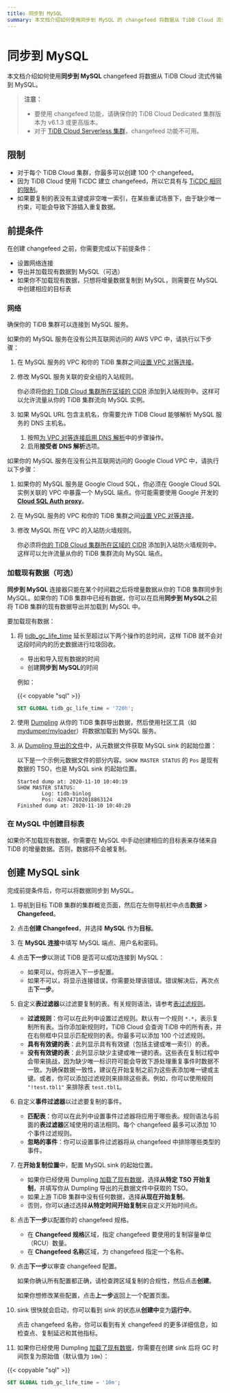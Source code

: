 ```yaml
---
title: 同步到 MySQL
summary: 本文档介绍如何使用同步到 MySQL 的 changefeed 将数据从 TiDB Cloud 流式传输到 MySQL。它包括限制、前提条件以及创建 MySQL sink 进行数据复制的步骤。该过程涉及设置网络连接、将现有数据加载到 MySQL 以及在 MySQL 中创建目标表。完成前提条件后，用户可以创建 MySQL sink 以将数据复制到 MySQL。
---
```


# 同步到 MySQL

本文档介绍如何使用**同步到 MySQL** changefeed 将数据从 TiDB Cloud 流式传输到 MySQL。

> **注意：**
>
> - 要使用 changefeed 功能，请确保你的 TiDB Cloud Dedicated 集群版本为 v6.1.3 或更高版本。
> - 对于 [TiDB Cloud Serverless 集群](/tidb-cloud/select-cluster-tier.md#tidb-cloud-serverless)，changefeed 功能不可用。

## 限制

- 对于每个 TiDB Cloud 集群，你最多可以创建 100 个 changefeed。
- 因为 TiDB Cloud 使用 TiCDC 建立 changefeed，所以它具有与 [TiCDC 相同的限制](https://docs.pingcap.com/tidb/stable/ticdc-overview#unsupported-scenarios)。
- 如果要复制的表没有主键或非空唯一索引，在某些重试场景下，由于缺少唯一约束，可能会导致下游插入重复数据。

## 前提条件

在创建 changefeed 之前，你需要完成以下前提条件：

- 设置网络连接
- 导出并加载现有数据到 MySQL（可选）
- 如果你不加载现有数据，只想将增量数据复制到 MySQL，则需要在 MySQL 中创建相应的目标表

### 网络

确保你的 TiDB 集群可以连接到 MySQL 服务。

如果你的 MySQL 服务在没有公共互联网访问的 AWS VPC 中，请执行以下步骤：

1. 在 MySQL 服务的 VPC 和你的 TiDB 集群之间[设置 VPC 对等连接](/tidb-cloud/set-up-vpc-peering-connections.md)。
2. 修改 MySQL 服务关联的安全组的入站规则。

    你必须将[你的 TiDB Cloud 集群所在区域的 CIDR](/tidb-cloud/set-up-vpc-peering-connections.md#prerequisite-set-a-cidr-for-a-region) 添加到入站规则中。这样可以允许流量从你的 TiDB 集群流向 MySQL 实例。

3. 如果 MySQL URL 包含主机名，你需要允许 TiDB Cloud 能够解析 MySQL 服务的 DNS 主机名。

    1. 按照[为 VPC 对等连接启用 DNS 解析](https://docs.aws.amazon.com/vpc/latest/peering/modify-peering-connections.html#vpc-peering-dns)中的步骤操作。
    2. 启用**接受者 DNS 解析**选项。

如果你的 MySQL 服务在没有公共互联网访问的 Google Cloud VPC 中，请执行以下步骤：

1. 如果你的 MySQL 服务是 Google Cloud SQL，你必须在 Google Cloud SQL 实例关联的 VPC 中暴露一个 MySQL 端点。你可能需要使用 Google 开发的 [**Cloud SQL Auth proxy**](https://cloud.google.com/sql/docs/mysql/sql-proxy)。
2. 在 MySQL 服务的 VPC 和你的 TiDB 集群之间[设置 VPC 对等连接](/tidb-cloud/set-up-vpc-peering-connections.md)。
3. 修改 MySQL 所在 VPC 的入站防火墙规则。

    你必须将[你的 TiDB Cloud 集群所在区域的 CIDR](/tidb-cloud/set-up-vpc-peering-connections.md#prerequisite-set-a-cidr-for-a-region) 添加到入站防火墙规则中。这样可以允许流量从你的 TiDB 集群流向 MySQL 端点。

### 加载现有数据（可选）

**同步到 MySQL** 连接器只能在某个时间戳之后将增量数据从你的 TiDB 集群同步到 MySQL。如果你的 TiDB 集群中已经有数据，你可以在启用**同步到 MySQL**之前将 TiDB 集群的现有数据导出并加载到 MySQL 中。

要加载现有数据：

1. 将 [tidb_gc_life_time](https://docs.pingcap.com/tidb/stable/system-variables#tidb_gc_life_time-new-in-v50) 延长至超过以下两个操作的总时间，这样 TiDB 就不会对这段时间内的历史数据进行垃圾回收。

    - 导出和导入现有数据的时间
    - 创建**同步到 MySQL**的时间

    例如：

    {{< copyable "sql" >}}

    ```sql
    SET GLOBAL tidb_gc_life_time = '720h';
    ```

2. 使用 [Dumpling](https://docs.pingcap.com/tidb/stable/dumpling-overview) 从你的 TiDB 集群导出数据，然后使用社区工具（如 [mydumper/myloader](https://centminmod.com/mydumper.html)）将数据加载到 MySQL 服务。

3. 从 [Dumpling 导出的文件](https://docs.pingcap.com/tidb/stable/dumpling-overview#format-of-exported-files)中，从元数据文件获取 MySQL sink 的起始位置：

    以下是一个示例元数据文件的部分内容。`SHOW MASTER STATUS` 的 `Pos` 是现有数据的 TSO，也是 MySQL sink 的起始位置。

    ```
    Started dump at: 2020-11-10 10:40:19
    SHOW MASTER STATUS:
            Log: tidb-binlog
            Pos: 420747102018863124
    Finished dump at: 2020-11-10 10:40:20
    ```

### 在 MySQL 中创建目标表

如果你不加载现有数据，你需要在 MySQL 中手动创建相应的目标表来存储来自 TiDB 的增量数据。否则，数据将不会被复制。

## 创建 MySQL sink

完成前提条件后，你可以将数据同步到 MySQL。

1. 导航到目标 TiDB 集群的集群概览页面，然后在左侧导航栏中点击**数据** > **Changefeed**。

2. 点击**创建 Changefeed**，并选择 **MySQL** 作为**目标**。

3. 在 **MySQL 连接**中填写 MySQL 端点、用户名和密码。

4. 点击**下一步**以测试 TiDB 是否可以成功连接到 MySQL：

    - 如果可以，你将进入下一步配置。
    - 如果不可以，将显示连接错误，你需要处理该错误。错误解决后，再次点击**下一步**。

5. 自定义**表过滤器**以过滤要复制的表。有关规则语法，请参考[表过滤规则](/table-filter.md)。

    - **过滤规则**：你可以在此列中设置过滤规则。默认有一个规则 `*.*`，表示复制所有表。当你添加新规则时，TiDB Cloud 会查询 TiDB 中的所有表，并在右侧框中只显示匹配规则的表。你最多可以添加 100 个过滤规则。
    - **具有有效键的表**：此列显示具有有效键（包括主键或唯一索引）的表。
    - **没有有效键的表**：此列显示缺少主键或唯一键的表。这些表在复制过程中会带来挑战，因为缺少唯一标识符可能会导致下游处理重复事件时数据不一致。为确保数据一致性，建议在开始复制之前为这些表添加唯一键或主键。或者，你可以添加过滤规则来排除这些表。例如，你可以使用规则 `"!test.tbl1"` 来排除表 `test.tbl1`。

6. 自定义**事件过滤器**以过滤要复制的事件。

    - **匹配表**：你可以在此列中设置事件过滤器将应用于哪些表。规则语法与前面的**表过滤器**区域使用的语法相同。每个 changefeed 最多可以添加 10 个事件过滤规则。
    - **忽略的事件**：你可以设置事件过滤器将从 changefeed 中排除哪些类型的事件。

7. 在**开始复制位置**中，配置 MySQL sink 的起始位置。

    - 如果你已经使用 Dumpling [加载了现有数据](#加载现有数据可选)，选择**从特定 TSO 开始复制**，并填写你从 Dumpling 导出的元数据文件中获取的 TSO。
    - 如果上游 TiDB 集群中没有任何数据，选择**从现在开始复制**。
    - 否则，你可以通过选择**从特定时间开始复制**来自定义开始时间点。

8. 点击**下一步**以配置你的 changefeed 规格。

    - 在 **Changefeed 规格**区域，指定 changefeed 要使用的复制容量单位（RCU）数量。
    - 在 **Changefeed 名称**区域，为 changefeed 指定一个名称。

9. 点击**下一步**以审查 changefeed 配置。

    如果你确认所有配置都正确，请检查跨区域复制的合规性，然后点击**创建**。

    如果你想修改某些配置，点击**上一步**返回上一个配置页面。

10. sink 很快就会启动，你可以看到 sink 的状态从**创建中**变为**运行中**。

    点击 changefeed 名称，你可以看到有关 changefeed 的更多详细信息，如检查点、复制延迟和其他指标。

11. 如果你已经使用 Dumpling [加载了现有数据](#加载现有数据可选)，你需要在创建 sink 后将 GC 时间恢复为原始值（默认值为 `10m`）：

{{< copyable "sql" >}}

```sql
SET GLOBAL tidb_gc_life_time = '10m';
```
